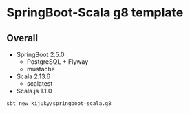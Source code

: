 # SpringBoot-Scala g8 template

## Overall

- SpringBoot 2.5.0
  - PostgreSQL + Flyway
  - mustache
- Scala 2.13.6
  - scalatest
- Scala.js 1.1.0

```
sbt new kijuky/springboot-scala.g8
```
